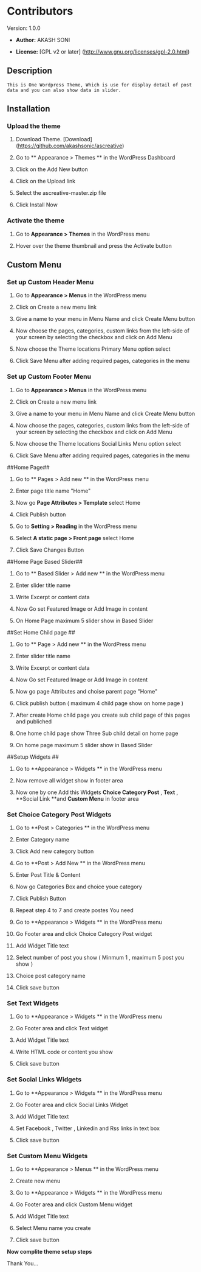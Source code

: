 # Contributors #

  Version:  1.0.0

* **Author:** AKASH SONI

* **License:** [GPL v2 or later] (http://www.gnu.org/licenses/gpl-2.0.html)

## Description ##
	This is One Wordpress Theme, Which is use for display detail of post data and you can also show data in slider.

## Installation ##

### Upload the theme ###


1. Download Theme.
   [Download] (https://github.com/akashsonic/ascreative)

2. Go to ** Appearance > Themes ** in the WordPress Dashboard

3. Click on the Add New button

4. Click on the Upload link

5. Select the ascreative-master.zip file

6. Click Install Now


### Activate the theme ###

1. Go to **Appearance > Themes** in the WordPress menu

2. Hover over the theme thumbnail and press the Activate button

## Custom Menu ##

### Set up Custom Header Menu ###

1. Go to **Appearance > Menus** in the WordPress menu

2. Click on Create a new menu link

3. Give a name to your menu in Menu Name and click Create Menu button

4. Now choose the pages, categories, custom links from the left-side of your screen by selecting the checkbox and click on Add Menu

5. Now choose the Theme locations Primary Menu option select

6. Click Save Menu after adding required pages, categories in the menu

### Set up Custom Footer Menu ###

1. Go to **Appearance > Menus** in the WordPress menu

2. Click on Create a new menu link

3. Give a name to your menu in Menu Name and click Create Menu button

4. Now choose the pages, categories, custom links from the left-side of your screen by selecting the checkbox and click on Add Menu

5. Now choose the Theme locations Social Links Menu option select

6. Click Save Menu after adding required pages, categories in the menu

##Home Page##

1. Go to ** Pages > Add new ** in the WordPress menu

2. Enter page title name "Home"

3. Now go **Page Attributes > Template** select Home

4. Click Publish button

5. Go to **Setting > Reading** in the WordPress menu

6. Select **A static page > Front page** select Home

7. Click Save Changes Button


##Home Page Based Slider##

1. Go to ** Based Slider > Add new ** in the WordPress menu

2. Enter slider title name

3. Write Excerpt or content data

4. Now Go set Featured Image or Add Image in content

5. On Home Page maximum 5 slider show in Based Slider

##Set Home Child page ##

1. Go to ** Page > Add new ** in the WordPress menu

2. Enter slider title name

3. Write Excerpt or content data

4. Now Go set Featured Image or Add Image in content

5. Now go page Attributes and choise parent page "Home"

6. Click publish button ( maximum 4 child page show on home page )

7. After create Home child page you create sub child page of this pages and publiched

8. One home child page show Three Sub child detail on home page

5. On home page maximum 5 slider show in Based Slider

##Setup Widgets ##

1. Go to **Appearance > Widgets ** in the WordPress menu

2. Now remove all widget show in footer area

3. Now one by one Add this Widgets **Choice Category Post** , **Text** , **Social Link **and **Custom Menu** in footer area

### Set Choice Category Post Widgets ###

1. Go to **Post > Categories ** in the WordPress menu

2. Enter Category name

3. Click Add new category button

4. Go to **Post > Add New ** in the WordPress menu

5. Enter Post Title & Content

6. Now go Categories Box and choice youe category

7. Click Publish Button

8. Repeat step 4 to 7 and create postes You need

9. Go to **Appearance > Widgets ** in the WordPress menu

10. Go Footer area and click Choice Category Post widget

11. Add Widget Title text

12. Select number of post you show ( Minmum 1 , maximum 5 post you show )

13. Choice post category  name

14. Click save button

### Set Text Widgets ###

1. Go to **Appearance > Widgets ** in the WordPress menu

2. Go Footer area and click Text widget

3. Add Widget Title text

4. Write HTML code or content you show

5. Click save button

### Set Social Links Widgets ###

1. Go to **Appearance > Widgets ** in the WordPress menu

2. Go Footer area and click Social Links Widget

3. Add Widget Title text

4. Set Facebook , Twitter , Linkedin and Rss links in text box

5. Click save button

### Set Custom Menu Widgets ###

1. Go to **Appearance > Menus ** in the WordPress menu

2. Create new menu

3. Go to **Appearance > Widgets ** in the WordPress menu

4. Go Footer area and click Custom Menu widget

5. Add Widget Title text

6. Select Menu name you create

7. Click save button





**Now complite theme setup steps**

Thank You...



